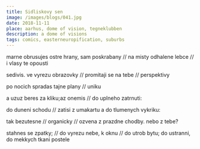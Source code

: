 ```yaml
---
title: Sidliskovy sen
image: /images/blogs/041.jpg
date: 2018-11-11
place: aarhus, dome of vision, tegneklubben
description: a dome of visions
tags: comics, easterneuropification, suburbs
---
```


marne obrusujes ostre hrany, sam
poskrabany //
na misty odhalene lebce // i vlasy te opousti

sedivis. ve vyrezu obrazovky // promitaji se na tebe // perspektivy

po nocich
spradas
tajne plany // uniku

a uzuz beres za kliku;az onemis // do uplneho zatrnuti:

do duneni schodu
// zatisi z umakartu
a do tlumenych vykriku:

tak bezutesne // organicky // ozvena z prazdne chodby. nebo z tebe?

stahnes se zpatky; // do vyrezu nebe, k oknu // do utrob bytu; do ustranni, do mekkych tkani postele
